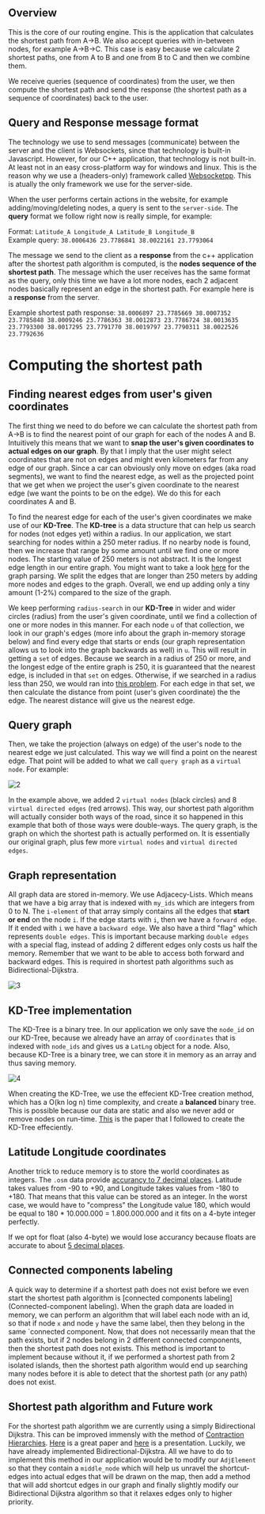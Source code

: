 ## Overview

This is the core of our routing engine. This is the application that calculates the shortest path from A->B. We also accept queries with in-between nodes, for example A->B->C. This case is easy because we calculate 2 shortest paths, one from A to B and one from B to C and then we combine them.

We receive queries (sequence of coordinates) from the user, we then compute the shortest path and send the response (the shortest path as a sequence of coordinates) back to the user.

## Query and Response message format

The technology we use to send messages (communicate) between the server and the client is Websockets, since that technology is built-in Javascript. However, for our C++ application, that technology is not built-in. At least not in an easy cross-platform way for windows and linux. This is the reason why we use a (headers-only) framework called [Websocketpp](https://github.com/zaphoyd/websocketpp). This is atually the only framework we use for the server-side.

When the user performs certain actions in the website, for example adding/moving/deleting nodes, a query is sent to the `server-side`. The **query** format we follow right now is really simple, for example:

Format: `Latitude_A Longitude_A Latitude_B Longitude_B`<br>
Example query: `38.0006436 23.7786841 38.0022161 23.7793064`

The message we send to the client as a **response** from the c++ application after the shortest path algorithm is computed, is the **nodes sequence of the shortest path**. The message which the user receives has the same format as the query, only this time we have a lot more nodes, each 2 adjacent nodes basically represent an edge in the shortest path. For example here is a **response** from the server.

Example shortest path response: `38.0006897 23.7785669 38.0007352 23.7785848 38.0009246 23.7786363 38.0012873 23.7786724 38.0013635 23.7793300 38.0017295 23.7791770 38.0019797 23.7790311 38.0022526 23.7792636`

# Computing the shortest path

## Finding nearest edges from user's given coordinates

The first thing we need to do before we can calculate the shortest path from A->B is to find the nearest point of our graph for each of the nodes A and B. Intuitively this means that we want to **snap the user's given coordinates to actual edges on our graph**. By that I imply that the user might select coordinates that are not on edges and might even kilometers far from any edge of our graph. Since a car can obviously only move on edges (aka road segments), we want to find the nearest edge, as well as the projected point that we get when we project the user's given coordinate to the nearest edge (we want the points to be on the edge). We do this for each coordinates A and B.
 
To find the nearest edge for each of the user's given coordinates we make use of our **KD-Tree**. The **KD-tree** is a data structure that can help us search for nodes (not edges yet) within a radius. In our application, we start searching for nodes within a 250 meter radius. If no nearby node is found, then we increase that range by some amount until we find one or more nodes. The starting value of 250 meters is not abstract. It is the longest edge length in our entire graph. You might want to take a look [here](https://github.com/outerpixels/routing-engine-graph-extractor/blob/master/README.md) for the graph parsing. We split the edges that are longer than 250 meters by adding more nodes and edges to the graph. Overall, we end up adding only a tiny amount (1-2%) compared to the size of the graph.

We keep performing  `radius-search` in our **KD-Tree** in wider and wider circles (radius) from the user's given coordinate, until we find a collection of one or more nodes in this manner. For each node `u` of that collection, we look in our graph's edges (more info about the graph in-memory storage below) and find every edge that starts or ends (our graph representation allows us to look into the graph backwards as well) in `u`. This will result in getting a `set` of edges. Because we search in a radius of 250 or more, and the longest edge of the entire graph is 250, it is guaranteed that the nearest edge, is included in that `set` on edges. Otherwise, if we searched in a radius less than 250, we would ran into [this problem](http://stackoverflow.com/questions/19892564/find-nearest-edge-in-graph). For each edge in that set, we then calculate the distance from point (user's given coordinate) the the edge. The nearest distance will give us the nearest edge. 

## Query graph

Then, we take the projection (always on edge) of the user's node to the nearest edge we just calculated. This way we will find a point on the nearest edge. That point will be added to what we call `query graph` as a `virtual node`. For example:

![2](https://i.gyazo.com/f804092e638dd6884ef84ef926161993.png)

In the example above, we added 2 `virtual nodes` (black circles) and 8 `virtual directed edges` (red arrows). This way, our shortest path algorithm will actually consider both ways of the road, since it so happened in this example that both of those ways were double-ways. The query graph, is the graph on which the shortest path is actually performed on. It is essentially our original graph, plus few more `virtual nodes` and `virtual directed edges`.

## Graph representation

All graph data are stored in-memory. We use Adjacecy-Lists. Which means that we have a big array that is indexed with `my_ids` which are integers from 0 to N. The `i-element` of that array simply contains all the edges that **start or end** on the node `i`. If the edge starts with `i`, then we have a `forward edge`. If it ended with `i` we have a `backward edge`. We also have a third "flag" which represents `double edges`. This is important because marking `double edges` with a special flag, instead of adding 2 different edges only costs us half the memory. Remember that we want to be able to access both forward and backward edges. This is required in shortest path algorithms such as Bidirectional-Dijkstra.

![3](https://i.gyazo.com/515ec7ebbda21eb34e71fe6197fb8d8f.png)

## KD-Tree implementation

The KD-Tree is a binary tree. In our application we only save the `node_id` on our KD-Tree, because we already have an array of `coordinates` that is indexed with `node_ids` and gives us a `LatLng` object for a node. Also, because KD-Tree is a binary tree, we can store it in memory as an array and thus saving memory.

![4](https://upload.wikimedia.org/wikipedia/commons/thumb/8/86/Binary_tree_in_array.svg/450px-Binary_tree_in_array.svg.png)

When creating the KD-Tree, we use the effecient KD-Tree creation method, which has a O(kn log n) time complexity, and create a **balanced** binary tree. This is possible because our data are static and also we never add or remove nodes on run-time. [This](http://jcgt.org/published/0004/01/03/paper.pdf) is the paper that I followed to create the KD-Tree effeciently.

## Latitude Longitude coordinates

Another trick to reduce memory is to store the world coordinates as integers. The `.osm` data provide [accurancy to 7 decimal places](http://wiki.openstreetmap.org/wiki/Node). Latitude takes values from -90 to +90, and Longitude takes values from -180 to +180. That means that this value can be stored as an integer. In the worst case, we would have to "compress" the Longitude value 180, which would be equal to 180 * 10.000.000 = 1.800.000.000 and it fits on a 4-byte integer perfectly. 

If we opt for float (also 4-byte) we would lose accurancy because floats are accurate to about [5 decimal places](https://en.wikipedia.org/wiki/Single-precision_floating-point_format).

## Connected components labeling 

A quick way to determine if a shortest path does not exist before we even start the shortest path algorithm is [connected components labeling](Connected-component labeling). When the graph data are loaded in memory, we can perform an algorithm that will label each node with an id, so that if node `x` and node `y` have the same label, then they belong in the same `connected component. Now, that does not necessarily mean that the path exists, but if 2 nodes belong in 2 different connected components, then the shortest path does not exists. This method is important to implement because without it, if we performed a shortest path from 2 isolated islands, then the shortest path algorithm would end up searching many nodes before it is able to detect that the shortest path (or any path) does not exist.

## Shortest path algorithm and Future work

For the shortest path algorithm we are currently using a simply Bidirectional Dijkstra. This can be improved immensly with the method of [Contraction Hierarchies](https://en.wikipedia.org/wiki/Contraction_hierarchies). [Here](http://algo2.iti.kit.edu/schultes/hwy/contract.pdf) is a great paper and [here](https://algo2.iti.kit.edu/download/presentation.pdf) is a presentation. Luckily, we have already implemented Bidirectional-Dijkstra. All we have to do to implement this method in our application would be to modify our `AdjElement` so that they contain a `middle_node` which will help us unravel the shortcut-edges into actual edges that will be drawn on the map, then add a method that will add shortcut edges in our graph and finally slightly modify our Bidirectional Dijkstra algorithm so that it relaxes edges only to higher priority.
